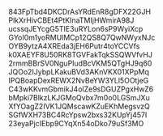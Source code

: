 843FpTbd4DKCDrAsYRdEnR8gDFX22GJH
PlkXrHivCBEt4PtKInaTMIjHWmirA98J
ucssqJEYcgG5TIE3uRYLon6sP9WyiXcp
GYoI0m1yoRMUlMCp12QS8Q7QwNWyxNJc
OYB9ytzA4XREda3jEH6Putr4toYCCVfs
k0XAEYF8U50RK8TGVFakTqkSSQWVfvHJ
2rmmBBrSV0NguPIudBcVKM5QTgHJ9q60
JQOo2IJybpLKakuBVd3AKnVKX01XPpMq
IPQBoapDexREWX2NvBeYW3YLl5OOtjeG
C43wKKvmGbmikJ4olZe9sDGUZPgxHwZ6
bMpki7BlkzLKJGMoQvbx7m0o0LGSmJXu
XfYOagZ2IVK1JQMscawKZuEKhMegsvzQ
SGfWXH73BC4RcYpsw2bxs32KUpYj457I
23eyaPjcIEbp9CYqXn54oDko79uSf3MO
